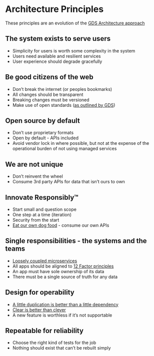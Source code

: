 Architecture Principles
=================
These principles are an evolution of the [GDS Architecture approach](https://docs.google.com/presentation/d/1jj8mndjx0ZYXo0ZS9V9AZRlh0-enuZVYF1L44Myj80Q/edit#slide=id.g1155300453_2_10)

The system exists to serve users
---------
* Simplicity for users is worth some complexity in the system
* Users need available and resilient services
* User experience should degrade gracefully

Be good citizens of the web
---------
* Don’t break the internet (or peoples bookmarks)
* All changes should be transparent
* Breaking changes must be versioned
* Make use of open standards ([as outlined by GDS](https://www.gov.uk/government/publications/open-standards-principles/open-standards-principles#why-you-should-use-open-standards))

Open source by default
---------
* Don’t use proprietary formats
* Open by default - APIs included
* Avoid vendor lock in where possible, but not at the expense of the operational burden of not using managed services

We are not unique
---------
* Don’t reinvent the wheel
* Consume 3rd party APIs for data that isn’t ours to own

Innovate Responsibly™
---------
* Start small and question scope
* One step at a time (iteration)
* Security from the start
* [Eat our own dog food](https://en.wikipedia.org/wiki/Eating_your_own_dog_food) - consume our own APIs

Single responsibilities - the systems and the teams
---------
* [Loosely coupled microservices](https://microservices.io/microservices/2021/01/04/loosely-coupled-services.html)
* All apps should be aligned to [12 Factor principles](../training/architecture/12_FACTOR_APP_PRINCIPLES.md)
* An app must have sole ownership of its data
* There must be a single source of truth for any data

Design for operability
---------
* [A little duplication is better than a little dependency](https://www.youtube.com/watch?v=PAAkCSZUG1c&t=568s)
* [Clear is better than clever](https://dave.cheney.net/2019/07/09/clear-is-better-than-clever)
* A new feature is worthless if it’s not supportable

Repeatable for reliability
---------
* Choose the right kind of tests for the job
* Nothing should exist that can’t be rebuilt simply
